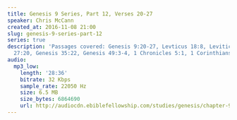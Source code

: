 ```yaml
---
title: Genesis 9 Series, Part 12, Verses 20-27
speaker: Chris McCann
created_at: 2016-11-08 21:00
slug: genesis-9-series-part-12
series: true
description: 'Passages covered: Genesis 9:20-27, Levticus 18:8, Leviticus 20:11, Deuteronomy
  27:20, Genesis 35:22, Genesis 49:3-4, 1 Chronicles 5:1, 1 Corinthians 5:1-6.'
audio:
  mp3_low:
    length: '28:36'
    bitrate: 32 Kbps
    sample_rate: 22050 Hz
    size: 6.5 MB
    size_bytes: 6864690
    url: http://audiocdn.ebiblefellowship.com/studies/genesis/chapter-9/2016.11.08_McCann_-_Genesis_9_Series_Part_12.mp3
---
```

